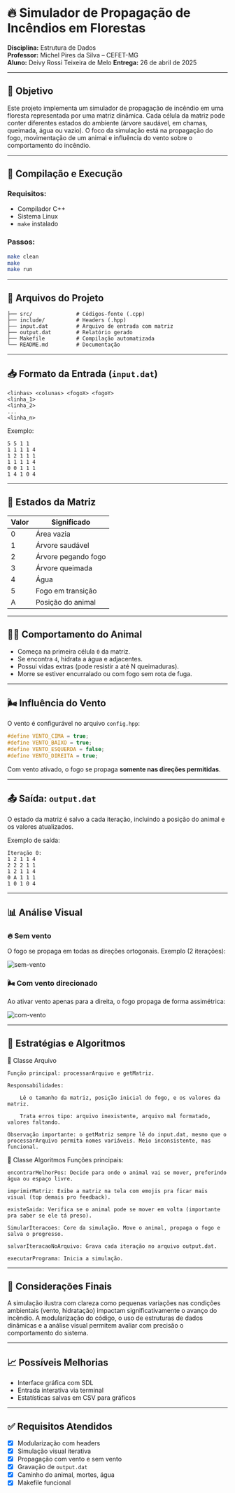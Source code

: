 # 🔥 Simulador de Propagação de Incêndios em Florestas

**Disciplina:** Estrutura de Dados  
**Professor:** Michel Pires da Silva – CEFET-MG  
**Aluno:** Deivy Rossi Teixeira de Melo 
**Entrega:** 26 de abril de 2025

---

## 📌 Objetivo

Este projeto implementa um simulador de propagação de incêndio em uma floresta representada por uma matriz dinâmica. Cada célula da matriz pode conter diferentes estados do ambiente (árvore saudável, em chamas, queimada, água ou vazio). O foco da simulação está na propagação do fogo, movimentação de um animal e influência do vento sobre o comportamento do incêndio.

---

## 🔧 Compilação e Execução

### Requisitos:
- Compilador C++
- Sistema Linux
- `make` instalado

### Passos:

```bash
make clean
make
make run
```

---

## 🧩 Arquivos do Projeto

```
├── src/              # Códigos-fonte (.cpp)
├── include/          # Headers (.hpp)
├── input.dat         # Arquivo de entrada com matriz
├── output.dat        # Relatório gerado
├── Makefile          # Compilação automatizada
└── README.md         # Documentação
```

---

## 📥 Formato da Entrada (`input.dat`)

```
<linhas> <colunas> <fogoX> <fogoY>
<linha_1>
<linha_2>
...
<linha_n>
```

Exemplo:

```
5 5 1 1
1 1 1 1 4
1 2 1 1 1
1 1 1 1 4
0 0 1 1 1
1 4 1 0 4
```

---

## 🔁 Estados da Matriz

| Valor | Significado          |
|-------|----------------------|
| 0     | Área vazia           |
| 1     | Árvore saudável      |
| 2     | Árvore pegando fogo  |
| 3     | Árvore queimada      |
| 4     | Água                 |
| 5     | Fogo em transição    |
| A     | Posição do animal    |

---

## 🚶‍♂️ Comportamento do Animal

- Começa na primeira célula `0` da matriz.
- Se encontra `4`, hidrata a água e adjacentes.
- Possui vidas extras (pode resistir a até N queimaduras).
- Morre se estiver encurralado ou com fogo sem rota de fuga.

---

## 🌬️ Influência do Vento

O vento é configurável no arquivo `config.hpp`:

```cpp
#define VENTO_CIMA = true;
#define VENTO_BAIXO = true;
#define VENTO_ESQUERDA = false;
#define VENTO_DIREITA = true;
```

Com vento ativado, o fogo se propaga **somente nas direções permitidas**.

---

## 📤 Saída: `output.dat`

O estado da matriz é salvo a cada iteração, incluindo a posição do animal e os valores atualizados.

Exemplo de saída:

```
Iteração 0:
1 2 1 1 4 
2 2 2 1 1 
1 2 1 1 4 
0 A 1 1 1 
1 0 1 0 4
```

---

## 📊 Análise Visual

### 🔥 Sem vento

O fogo se propaga em todas as direções ortogonais. Exemplo (2 iterações):

![sem-vento](docs/sem-vento.png)

### 🌬️ Com vento direcionado

Ao ativar vento apenas para a direita, o fogo propaga de forma assimétrica:

![com-vento](docs/com-vento.png)

---

## 🤖 Estratégias e Algoritmos

📂 Classe Arquivo

    Função principal: processarArquivo e getMatriz.

    Responsabilidades:

        Lê o tamanho da matriz, posição inicial do fogo, e os valores da matriz.

        Trata erros tipo: arquivo inexistente, arquivo mal formatado, valores faltando.

    Observação importante: o getMatriz sempre lê do input.dat, mesmo que o processarArquivo permita nomes variáveis. Meio inconsistente, mas funcional.

🧠 Classe Algoritmos
Funções principais:

    encontrarMelhorPos: Decide para onde o animal vai se mover, preferindo água ou espaço livre.

    imprimirMatriz: Exibe a matriz na tela com emojis pra ficar mais visual (top demais pro feedback).

    existeSaida: Verifica se o animal pode se mover em volta (importante pra saber se ele tá preso).

    SimularIteracoes: Core da simulação. Move o animal, propaga o fogo e salva o progresso.

    salvarIteracaoNoArquivo: Grava cada iteração no arquivo output.dat.

    executarPrograma: Inicia a simulação.

---

## 🔬 Considerações Finais

A simulação ilustra com clareza como pequenas variações nas condições ambientais (vento, hidratação) impactam significativamente o avanço do incêndio. A modularização do código, o uso de estruturas de dados dinâmicas e a análise visual permitem avaliar com precisão o comportamento do sistema.

---

## 📈 Possíveis Melhorias

- Interface gráfica com SDL
- Entrada interativa via terminal
- Estatísticas salvas em CSV para gráficos

---

## ✅ Requisitos Atendidos

- [x] Modularização com headers
- [x] Simulação visual iterativa
- [x] Propagação com vento e sem vento
- [x] Gravação de `output.dat`
- [x] Caminho do animal, mortes, água
- [x] Makefile funcional
